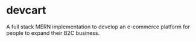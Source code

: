 # devcart
A full stack MERN implementation to develop an e-commerce platform for people to expand their B2C business.
